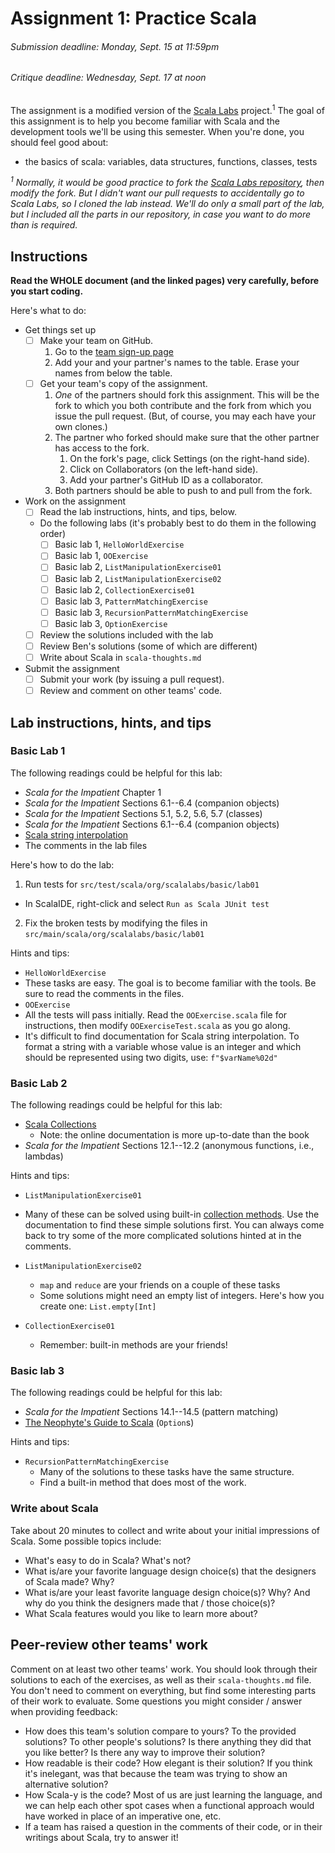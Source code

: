 # Assignment 1: Practice Scala
###### _Submission deadline: Monday, Sept. 15 at 11:59pm_
###### _Critique deadline: Wednesday, Sept. 17 at noon_

The assignment is a modified version of the
[Scala Labs](http://scala-labs.github.io/) project.<sup>1</sup> The goal of this
assignment is to help you become familiar with Scala and the development tools
we'll be using this semester. When you're done, you should feel good about:

- the basics of scala: variables, data structures, functions, classes, tests

*<sup>1</sup> Normally, it would be good practice to fork the 
[Scala Labs repository](https://github.com/scala-labs/scala-labs/), then modify
the fork. But I didn't want our pull requests to accidentally go to Scala Labs,
so I cloned the lab instead. We'll do only a small part of the lab, but I
included all the parts in our repository, in case you want to do more than is
required.*

## Instructions
**Read the WHOLE document (and the linked pages) very carefully, before you
start coding.**

Here's what to do:

- Get things set up
  - [ ] Make your team on GitHub.
     1. Go to the [team sign-up page](https://github.com/hmc-cs111-fall2014/practice-scala/wiki/Team-sign-ups)
     2. Add your and your partner's names to the table. Erase your names from below the table.
  - [ ] Get your team's copy of the assignment.
     1. *One* of the partners should fork this assignment. This will be the fork to which you both contribute and the fork from which you issue the pull request. (But, of course, you may each have your own clones.)
     2. The partner who forked should make sure that the other partner has access to the fork. 
        1. On the fork's page, click  Settings (on the right-hand side).
        2. Click on Collaborators (on the left-hand side).
        3. Add your partner's GitHub ID as a collaborator.
     3. Both partners should be able to push to and pull from the fork.

- Work on the assignment
  - [ ] Read the lab instructions, hints, and tips, below.
  - Do the following labs (it's probably best to do them in the following order)
     - [ ] Basic lab 1, `HelloWorldExercise`
     - [ ] Basic lab 1, `OOExercise`
     - [ ] Basic lab 2, `ListManipulationExercise01`
     - [ ] Basic lab 2, `ListManipulationExercise02`
     - [ ] Basic lab 2, `CollectionExercise01`
     - [ ] Basic lab 3, `PatternMatchingExercise`
     - [ ] Basic lab 3, `RecursionPatternMatchingExercise`
     - [ ] Basic lab 3, `OptionExercise`
  - [ ] Review the solutions included with the lab
  - [ ] Review Ben's solutions (some of which are different)
  - [ ] Write about Scala in `scala-thoughts.md`

- Submit the assignment 
  - [ ] Submit your work (by issuing a pull request).
  - [ ] Review and comment on other teams' code. 

## Lab instructions, hints, and tips

### Basic Lab 1

The following readings could be helpful for this lab:

-   *Scala for the Impatient* Chapter 1
-   *Scala for the Impatient* Sections 6.1--6.4 (companion objects)
-   *Scala for the Impatient* Sections 5.1, 5.2, 5.6, 5.7 (classes)
-   *Scala for the Impatient* Sections 6.1--6.4 (companion objects)
-   [Scala string interpolation](http://docs.scala-lang.org/overviews/core/string-interpolation.html)
-   The comments in the lab files

Here's how to do the lab:

1.  Run tests for `src/test/scala/org/scalalabs/basic/lab01`
  -   In ScalaIDE, right-click and select `Run as Scala JUnit test`

2.  Fix the broken tests by modifying the files in `src/main/scala/org/scalalabs/basic/lab01`

Hints and tips:

-   `HelloWorldExercise`
  -   These tasks are easy. The goal is to become familiar with the tools. Be sure to read the comments in the files.
-   `OOExercise`
  -   All the tests will pass initially. Read the `OOExercise.scala` file for instructions, then modify `OOExerciseTest.scala` as you go along.
  - It's difficult to find documentation for Scala string interpolation. To format a string with a variable whose value is an integer and which should be represented using two digits, use: `f"$varName%02d"`

### Basic Lab 2

The following readings could be helpful for this lab:

-   [Scala Collections](http://docs.scala-lang.org/overviews/collections/introduction.html)
    -   Note: the online documentation is more up-to-date than the book
-   *Scala for the Impatient* Sections 12.1--12.2 (anonymous functions, i.e., lambdas)

Hints and tips:

-  `ListManipulationExercise01`
  -   Many of these can be solved using built-in [collection methods](http://docs.scala-lang.org/overviews/collections/introduction.html). Use the documentation to find these simple solutions first. You can always come back to try some of the more complicated solutions hinted at in the comments.

- `ListManipulationExercise02`
  -   `map` and `reduce` are your friends on a couple of these tasks
  -   Some solutions might need an empty list of integers. Here's how you create one: `List.empty[Int]`

- `CollectionExercise01`
  -   Remember: built-in methods are your friends!

### Basic lab 3

The following readings could be helpful for this lab:

-   *Scala for the Impatient* Sections 14.1--14.5 (pattern matching)
-   [The Neophyte's Guide to Scala](http://danielwestheide.com/blog/2012/12/19/the-neophytes-guide-to-scala-part-5-the-option-type.html) (`Option`s)

Hints and tips:

- `RecursionPatternMatchingExercise`
  - Many of the solutions to these tasks have the same structure.
  - Find a built-in method that does most of the work.

### Write about Scala
Take about 20 minutes to collect and write about your initial impressions of
Scala. Some possible topics include: 

  - What's easy to do in Scala? What's not?
  - What is/are your favorite language design choice(s) that the designers of Scala 
  made? Why?
  - What is/are your least favorite language design choice(s)? Why? And why do
  you think the designers made that / those choice(s)?
  - What Scala features would you like to learn more about?

## Peer-review other teams' work
Comment on at least two other teams' work. You should look through their
solutions to each of the exercises, as well as their `scala-thoughts.md` file.
You don't need to comment on everything, but find some interesting parts of
their work to evaluate. Some questions you might consider / answer when 
providing feedback:

  - How does this team's solution compare to yours? To the provided solutions?
  To other people's solutions? Is there anything they did that you like better?
  Is there any way to improve their solution?
  - How readable is their code? How elegant is their solution? If you think it's
  inelegant, was that because the team was trying to show an alternative
  solution?
  - How Scala-y is the code? Most of us are just learning the language, and we
  can help each other spot cases when a functional approach would have worked in
  place of an imperative one, etc.
  - If a team has raised a question in the comments of their code, or in their
  writings about Scala, try to answer it!
